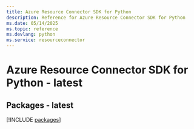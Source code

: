 ```yaml
---
title: Azure Resource Connector SDK for Python
description: Reference for Azure Resource Connector SDK for Python
ms.date: 05/14/2025
ms.topic: reference
ms.devlang: python
ms.service: resourceconnector
---
```

# Azure Resource Connector SDK for Python - latest
## Packages - latest
[!INCLUDE [packages](resource-connector-index.md)]
